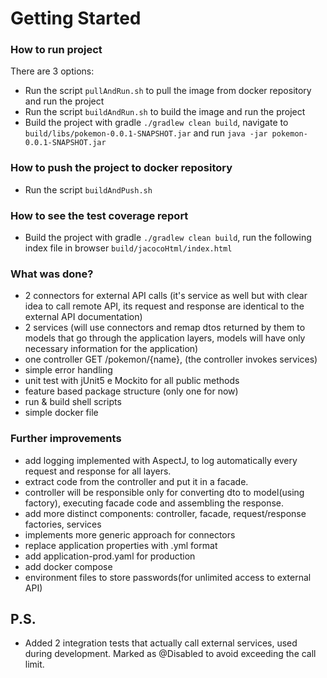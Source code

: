 # Getting Started

### How to run project

There are 3 options:

- Run the script `pullAndRun.sh` to pull the image from docker repository and run the project
- Run the script `buildAndRun.sh` to build the image and run the project
- Build the project with gradle `./gradlew clean build`, navigate to `build/libs/pokemon-0.0.1-SNAPSHOT.jar` and
  run `java -jar pokemon-0.0.1-SNAPSHOT.jar`

### How to push the project to docker repository

- Run the script `buildAndPush.sh`

### How to see the test coverage report

- Build the project with gradle `./gradlew clean build`, run the following index file in
  browser `build/jacocoHtml/index.html`

### What was done?

- 2 connectors for external API calls (it's service as well but with clear idea to call remote API, its request and
  response are identical to the external API documentation)
- 2 services (will use connectors and remap dtos returned by them to models that go through the application layers,
  models will have only necessary information for the application)
- one controller GET /pokemon/{name}, (the controller invokes services)
- simple error handling
- unit test with jUnit5 e Mockito for all public methods
- feature based package structure (only one for now)
- run & build shell scripts
- simple docker file

### Further improvements

- add logging implemented with AspectJ, to log automatically every request and response for all layers.
- extract code from the controller and put it in a facade.
- controller will be responsible only for converting dto to model(using factory), executing facade code and assembling
  the response.
- add more distinct components: controller, facade, request/response factories, services
- implements more generic approach for connectors
- replace application properties with .yml format
- add application-prod.yaml for production
- add docker compose
- environment files to store passwords(for unlimited access to external API)

## P.S.

- Added 2 integration tests that actually call external services, used during development. Marked as @Disabled to avoid
  exceeding the call limit.
